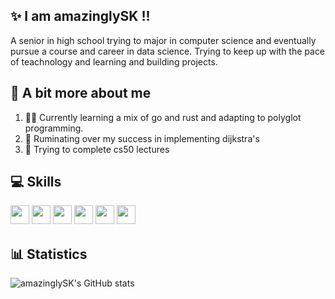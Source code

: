 ## ✨ I am amazinglySK !!
A senior in high school trying to major in computer science and eventually pursue a course and career in data science. Trying to keep up with the pace of teachnology and learning and building projects. 

## 🌟 A bit more about me 
1. 🦀🐹 Currently learning a mix of go and rust and adapting to polyglot programming.
2. 🤔 Ruminating over my success in implementing dijkstra's 
3. 🏫 Trying to complete cs50 lectures

## 💻 Skills
<img src="https://img.shields.io/badge/python-3670A0?style=for-the-badge&logo=python&logoColor=ffdd54" style="margin-bottom: 4px;" height="30px"> <img src="https://img.shields.io/badge/html5-%23E34F26.svg?style=for-the-badge&logo=html5&logoColor=white" style="margin-bottom: 4px;" height="30px"> <img src="https://img.shields.io/badge/css3-%231572B6.svg?style=for-the-badge&logo=css3&logoColor=white" style="margin-bottom: 4px;" height="30px"> <img src="https://img.shields.io/badge/JavaScript-323330?style=for-the-badge&logo=javascript&logoColor=F7DF1E" style="margin-bottom: 4px;" height="30px"> <img src="https://img.shields.io/badge/Node.js-339933?style=for-the-badge&logo=nodedotjs&logoColor=white" style="margin-bottom: 4px;" height="30px"> <img src="https://img.shields.io/badge/git-%23F05033.svg?style=for-the-badge&logo=git&logoColor=white" style="margin-bottom: 4px;" height="30px">

## 📊 Statistics
![amazinglySK's GitHub stats](https://github-readme-stats.vercel.app/api?username=amazinglySK&theme=synthwave&show_icons=true&count_private=true&custom_title=amazinglySK%27s%20GitHub%20Stats)
